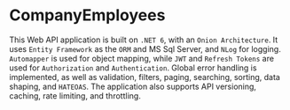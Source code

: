# CompanyEmployees

This Web API application is built on `.NET 6`, with an `Onion Architecture`. It uses `Entity Framework` as the `ORM` and MS Sql Server, and `NLog` for logging. `Automapper` is used for object mapping, while `JWT` and `Refresh Tokens` are used for `Authorization` and `Authentication`. Global error handling is implemented, as well as validation, filters, paging, searching, sorting, data shaping, and `HATEOAS`. The application also supports API versioning, caching, rate limiting, and throttling.
